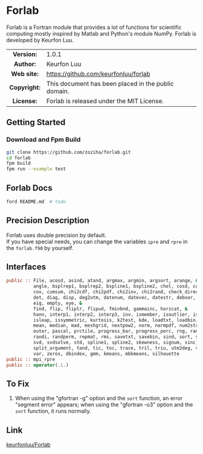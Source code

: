 # Forlab
Forlab is a Fortran module that provides a lot of functions for scientific computing mostly inspired by Matlab and Python's module NumPy.
Forlab is developed by Keurfon Luu.

| | |  
|:-:|---|
| **Version:** | 1.0.1 |
| **Author:** | Keurfon Luu |
| **Web site:** | https://github.com/keurfonluu/forlab |
| **Copyright:** | This document has been placed in the public domain. |
| **License:** | Forlab is released under the MIT License. |

## Getting Started
### Download and Fpm Build
```bash
git clone https://github.com/zoziha/forlab.git
cd forlab
fpm build
fpm run --example test
```
## Forlab Docs
```bash
ford README.md  # todo
```
## Precision Description
Forlab uses double precision by default.  
If you have special needs, you can change the variables `ipre` and `rpre` in the `forlab.f90` by yourself.

## Interfaces
```fortran
public :: File, acosd, asind, atand, argmax, argmin, argsort, arange, &
          angle, bsplrep1, bsplrep2, bspline1, bspline2, chol, cosd, countlines, &
          cov, cumsum, chi2cdf, chi2pdf, chi2inv, chi2rand, check_directory, &
          det, diag, disp, deg2utm, datenum, datevec, datestr, deboor, diff, &
          eig, empty, eye, &
          find, flip, fliplr, flipud, fminbnd, gammainc, horzcat, &
          hann, interp1, interp2, interp3, inv, ismember, isoutlier, issquare, &
          isleap, issymmetric, kurtosis, k2test, kde, loadtxt, loadbin, linspace, &
          mean, median, mad, meshgrid, nextpow2, norm, normpdf, num2str, ones, &
          outer, pascal, prctile, progress_bar, progress_perc, rng, randu, randn, &
          randi, randperm, repmat, rms, savetxt, savebin, sind, sort, solve, &
          svd, svdsolve, std, spline1, spline2, skewness, signum, sinc, &
          split_argument, tand, tic, toc, trace, tril, triu, utm2deg, vertcat, &
          var, zeros, dbindex, gmm, kmeans, mbkmeans, silhouette
public :: mpi_rpre
public :: operator(.i.)

```

## To Fix
1. When using the "gfortran -g" option and the `sort` function, an error "segment error" appears; when using the "gfortran -o3"  option and the `sort` function, it runs normally.

## Link
[keurfonluu/Forlab](https://github.com/keurfonluu/Forlab)
